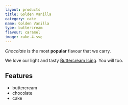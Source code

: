 ```yaml
---
layout: products
title: Golden Vanilla
category: cake
name: Golden Vanilla
type: buttercream
flavour: caramel
image: cake-4.svg
---
```


*Chocolate* is the most **popular** flavour that we carry.

We love our light and tasty [Buttercream Icing](https://en.wikipedia.org/wiki/Buttercream). You will too.

<!-- 	# = h1 
		## = h2 
-->

## Features

- buttercream
- chocolate
- cake

<img src="{{site.baseurl}}/assets/cake-4.svg" class="icing-description" alt="">
